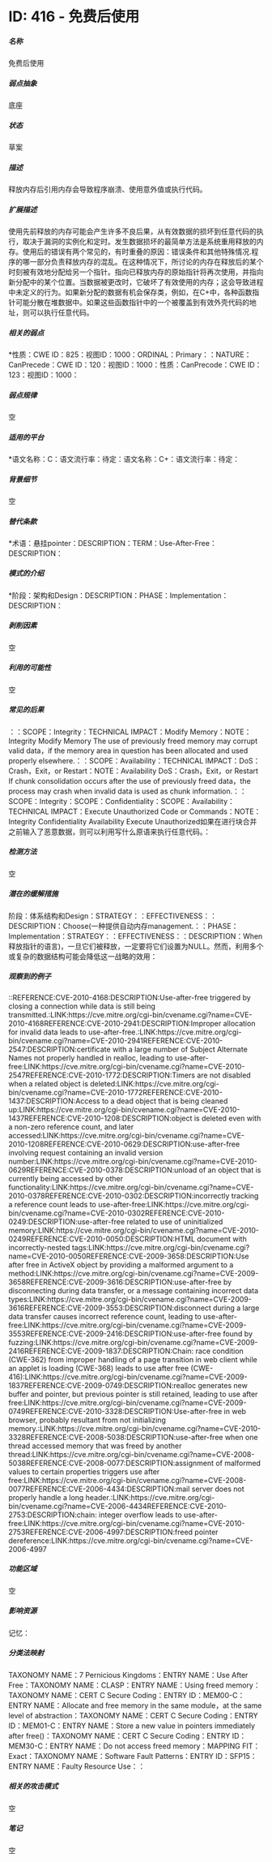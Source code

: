 # ID: 416 - 免费后使用
<h5>名称</h5>免费后使用
<h5>弱点抽象</h5>底座
<h5>状态</h5>草案
<h5>描述</h5>释放内存后引用内存会导致程序崩溃、使用意外值或执行代码。
<h5>扩展描述</h5>使用先前释放的内存可能会产生许多不良后果，从有效数据的损坏到任意代码的执行，取决于漏洞的实例化和定时。发生数据损坏的最简单方法是系统重用释放的内存。使用后的错误有两个常见的，有时重叠的原因：错误条件和其他特殊情况.程序的哪一部分负责释放内存的混乱。在这种情况下，所讨论的内存在释放后的某个时刻被有效地分配给另一个指针。指向已释放内存的原始指针将再次使用，并指向新分配中的某个位置。当数据被更改时，它破坏了有效使用的内存；这会导致进程中未定义的行为。如果新分配的数据有机会保存类，例如，在C+中，各种函数指针可能分散在堆数据中。如果这些函数指针中的一个被覆盖到有效外壳代码的地址，则可以执行任意代码。
<h5>相关的弱点</h5>*性质：CWE ID：825：视图ID：1000：ORDINAL：Primary：：NATURE：CanPrecede：CWE ID：120：视图ID：1000：性质：CanPrecode：CWE ID：123：视图ID：1000：
<h5>弱点规律</h5>空
<h5>适用的平台</h5>*语文名称：C：语文流行率：待定：语文名称：C+：语文流行率：待定：
<h5>背景细节</h5>空
<h5>替代条款</h5>*术语：悬挂pointer：DESCRIPTION：TERM：Use-After-Free：DESCRIPTION：
<h5>模式的介绍</h5>*阶段：架构和Design：DESCRIPTION：PHASE：Implementation：DESCRIPTION：
<h5>剥削因素</h5>空
<h5>利用的可能性</h5>空
<h5>常见的后果</h5>：：SCOPE：Integrity：TECHNICAL IMPACT：Modify Memory：NOTE：Integrity Modify Memory The use of previously freed memory may corrupt valid data，if the memory area in question has been allocated and used properly elsewhere.：：SCOPE：Availability：TECHNICAL IMPACT：DoS：Crash，Exit，or Restart：NOTE：Availability DoS：Crash，Exit，or Restart If chunk consolidation occurs after the use of previously freed data，the process may crash when invalid data is used as chunk information.：：SCOPE：Integrity：SCOPE：Confidentiality：SCOPE：Availability：TECHNICAL IMPACT：Execute Unauthorized Code or Commands：NOTE：Integrity Confidentiality Availability Execute Unauthorized如果在进行块合并之前输入了恶意数据，则可以利用写什么原语来执行任意代码。：
<h5>检测方法</h5>空
<h5>潜在的缓解措施</h5>阶段：体系结构和Design：STRATEGY：：EFFECTIVENESS：：DESCRIPTION：Choose(一种提供自动内存management.：：PHASE：Implementation：STRATEGY：：EFFECTIVENESS：：DESCRIPTION：When释放指针的语言)，一旦它们被释放，一定要将它们设置为NULL。然而，利用多个或复杂的数据结构可能会降低这一战略的效用：
<h5>观察到的例子</h5>::REFERENCE:CVE-2010-4168:DESCRIPTION:Use-after-free triggered by closing a connection while data is still being transmitted.:LINK:https://cve.mitre.org/cgi-bin/cvename.cgi?name=CVE-2010-4168REFERENCE:CVE-2010-2941:DESCRIPTION:Improper allocation for invalid data leads to use-after-free.:LINK:https://cve.mitre.org/cgi-bin/cvename.cgi?name=CVE-2010-2941REFERENCE:CVE-2010-2547:DESCRIPTION:certificate with a large number of Subject Alternate Names not properly handled in realloc, leading to use-after-free:LINK:https://cve.mitre.org/cgi-bin/cvename.cgi?name=CVE-2010-2547REFERENCE:CVE-2010-1772:DESCRIPTION:Timers are not disabled when a related object is deleted:LINK:https://cve.mitre.org/cgi-bin/cvename.cgi?name=CVE-2010-1772REFERENCE:CVE-2010-1437:DESCRIPTION:Access to a dead object that is being cleaned up:LINK:https://cve.mitre.org/cgi-bin/cvename.cgi?name=CVE-2010-1437REFERENCE:CVE-2010-1208:DESCRIPTION:object is deleted even with a non-zero reference count, and later accessed:LINK:https://cve.mitre.org/cgi-bin/cvename.cgi?name=CVE-2010-1208REFERENCE:CVE-2010-0629:DESCRIPTION:use-after-free involving request containing an invalid version number:LINK:https://cve.mitre.org/cgi-bin/cvename.cgi?name=CVE-2010-0629REFERENCE:CVE-2010-0378:DESCRIPTION:unload of an object that is currently being accessed by other functionality:LINK:https://cve.mitre.org/cgi-bin/cvename.cgi?name=CVE-2010-0378REFERENCE:CVE-2010-0302:DESCRIPTION:incorrectly tracking a reference count leads to use-after-free:LINK:https://cve.mitre.org/cgi-bin/cvename.cgi?name=CVE-2010-0302REFERENCE:CVE-2010-0249:DESCRIPTION:use-after-free related to use of uninitialized memory:LINK:https://cve.mitre.org/cgi-bin/cvename.cgi?name=CVE-2010-0249REFERENCE:CVE-2010-0050:DESCRIPTION:HTML document with incorrectly-nested tags:LINK:https://cve.mitre.org/cgi-bin/cvename.cgi?name=CVE-2010-0050REFERENCE:CVE-2009-3658:DESCRIPTION:Use after free in ActiveX object by providing a malformed argument to a method:LINK:https://cve.mitre.org/cgi-bin/cvename.cgi?name=CVE-2009-3658REFERENCE:CVE-2009-3616:DESCRIPTION:use-after-free by disconnecting during data transfer, or a message containing incorrect data types:LINK:https://cve.mitre.org/cgi-bin/cvename.cgi?name=CVE-2009-3616REFERENCE:CVE-2009-3553:DESCRIPTION:disconnect during a large data transfer causes incorrect reference count, leading to use-after-free:LINK:https://cve.mitre.org/cgi-bin/cvename.cgi?name=CVE-2009-3553REFERENCE:CVE-2009-2416:DESCRIPTION:use-after-free found by fuzzing:LINK:https://cve.mitre.org/cgi-bin/cvename.cgi?name=CVE-2009-2416REFERENCE:CVE-2009-1837:DESCRIPTION:Chain: race condition (CWE-362) from improper handling of a page transition in web client while an applet is loading (CWE-368) leads to use after free (CWE-416):LINK:https://cve.mitre.org/cgi-bin/cvename.cgi?name=CVE-2009-1837REFERENCE:CVE-2009-0749:DESCRIPTION:realloc generates new buffer and pointer, but previous pointer is still retained, leading to use after free:LINK:https://cve.mitre.org/cgi-bin/cvename.cgi?name=CVE-2009-0749REFERENCE:CVE-2010-3328:DESCRIPTION:Use-after-free in web browser, probably resultant from not initializing memory.:LINK:https://cve.mitre.org/cgi-bin/cvename.cgi?name=CVE-2010-3328REFERENCE:CVE-2008-5038:DESCRIPTION:use-after-free when one thread accessed memory that was freed by another thread:LINK:https://cve.mitre.org/cgi-bin/cvename.cgi?name=CVE-2008-5038REFERENCE:CVE-2008-0077:DESCRIPTION:assignment of malformed values to certain properties triggers use after free:LINK:https://cve.mitre.org/cgi-bin/cvename.cgi?name=CVE-2008-0077REFERENCE:CVE-2006-4434:DESCRIPTION:mail server does not properly handle a long header.:LINK:https://cve.mitre.org/cgi-bin/cvename.cgi?name=CVE-2006-4434REFERENCE:CVE-2010-2753:DESCRIPTION:chain: integer overflow leads to use-after-free:LINK:https://cve.mitre.org/cgi-bin/cvename.cgi?name=CVE-2010-2753REFERENCE:CVE-2006-4997:DESCRIPTION:freed pointer dereference:LINK:https://cve.mitre.org/cgi-bin/cvename.cgi?name=CVE-2006-4997
<h5>功能区域</h5>空
<h5>影响资源</h5>记忆：
<h5>分类法映射</h5>TAXONOMY NAME：7 Pernicious Kingdoms：ENTRY NAME：Use After Free：TAXONOMY NAME：CLASP：ENTRY NAME：Using freed memory：TAXONOMY NAME：CERT C Secure Coding：ENTRY ID：MEM00-C：ENTRY NAME：Allocate and free memory in the same module，at the same level of abstraction：TAXONOMY NAME：CERT C Secure Coding：ENTRY ID：MEM01-C：ENTRY NAME：Store a new value in pointers immediately after free()：TAXONOMY NAME：CERT C Secure Coding：ENTRY ID：MEM30-C：ENTRY NAME：Do not access freed memory：MAPPING FIT：Exact：TAXONOMY NAME：Software Fault Patterns：ENTRY ID：SFP15：ENTRY NAME：Faulty Resource Use：：
<h5>相关的攻击模式</h5>空
<h5>笔记</h5>空

